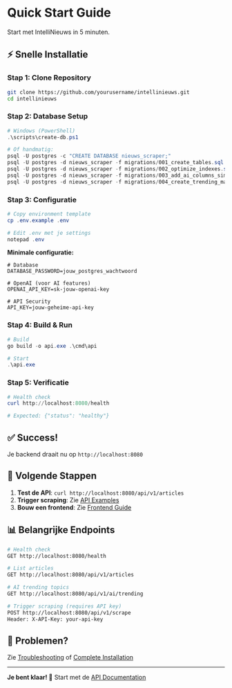 # Quick Start Guide

Start met IntelliNieuws in 5 minuten.

## ⚡ Snelle Installatie

### Stap 1: Clone Repository
```bash
git clone https://github.com/yourusername/intellinieuws.git
cd intellinieuws
```

### Stap 2: Database Setup
```powershell
# Windows (PowerShell)
.\scripts\create-db.ps1

# Of handmatig:
psql -U postgres -c "CREATE DATABASE nieuws_scraper;"
psql -U postgres -d nieuws_scraper -f migrations/001_create_tables.sql
psql -U postgres -d nieuws_scraper -f migrations/002_optimize_indexes.sql
psql -U postgres -d nieuws_scraper -f migrations/003_add_ai_columns_simple.sql
psql -U postgres -d nieuws_scraper -f migrations/004_create_trending_materialized_view.sql
```

### Stap 3: Configuratie
```powershell
# Copy environment template
cp .env.example .env

# Edit .env met je settings
notepad .env
```

**Minimale configuratie:**
```env
# Database
DATABASE_PASSWORD=jouw_postgres_wachtwoord

# OpenAI (voor AI features)
OPENAI_API_KEY=sk-jouw-openai-key

# API Security
API_KEY=jouw-geheime-api-key
```

### Stap 4: Build & Run
```powershell
# Build
go build -o api.exe .\cmd\api

# Start
.\api.exe
```

### Stap 5: Verificatie
```powershell
# Health check
curl http://localhost:8080/health

# Expected: {"status": "healthy"}
```

## ✅ Success!

Je backend draait nu op `http://localhost:8080`

## 🎯 Volgende Stappen

1. **Test de API**: `curl http://localhost:8080/api/v1/articles`
2. **Trigger scraping**: Zie [API Examples](../api/examples.md)
3. **Bouw een frontend**: Zie [Frontend Guide](../frontend/README.md)

## 📊 Belangrijke Endpoints

```bash
# Health check
GET http://localhost:8080/health

# List articles
GET http://localhost:8080/api/v1/articles

# AI trending topics
GET http://localhost:8080/api/v1/ai/trending

# Trigger scraping (requires API key)
POST http://localhost:8080/api/v1/scrape
Header: X-API-Key: your-api-key
```

## 🐛 Problemen?

Zie [Troubleshooting](../operations/troubleshooting.md) of [Complete Installation](installation.md)

---

**Je bent klaar! 🎉** Start met de [API Documentation](../api/README.md)